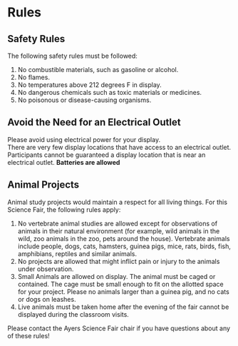# Rules

## Safety Rules

The following safety rules must be followed:

1. No combustible materials, such as gasoline or alcohol.
2. No flames.
3. No temperatures above 212 degrees F in display.
4. No dangerous chemicals such as toxic materials or medicines.
5. No poisonous or disease-causing organisms.

## Avoid the Need for an Electrical Outlet

Please avoid using electrical power for your display.  
There are very few display  locations that have access to an electrical outlet.  Participants cannot be guaranteed a  display location that is near an electrical outlet.  <b>Batteries are allowed</b>

## Animal Projects

Animal study projects would maintain a respect for all living things.  For this Science Fair, the following rules apply:

1. No vertebrate animal studies are allowed except for observations of animals in their natural environment (for example, wild animals in the wild, zoo animals in  the zoo, pets around the house).  Vertebrate animals include people, dogs, cats,
hamsters, guinea pigs, mice, rats, birds, fish, amphibians, reptiles and similar animals.
2. No projects are allowed that might inflict pain or injury to the animals under observation.
3. Small Animals are allowed on display. The animal must be caged or contained.  The cage must be small enough to fit on the allotted space for your project. Please no animals larger than a guinea pig, and no cats or dogs on leashes.
4. Live animals must be taken home after the evening of the fair cannot be displayed during the classroom visits.

Please contact the Ayers Science Fair chair if you have questions about any of these rules!
